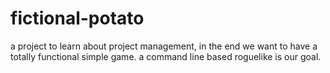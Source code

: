 # fictional-potato
a project to learn about project management, in the end we want to have a totally functional simple game. a command line based roguelike is our goal.
